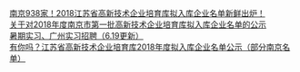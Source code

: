   
[南京938家！2018江苏省高新技术企业培育库拟入库企业名单新鲜出炉！](http://www.dianyue.me/archives/201/7zlafvx2ls6mgrft/)  
[关于对2018年度南京市第一批高新技术企业培育库拟入库企业名单的公示](http://www.dianyue.me/archives/263/eeqoguldm6onyhkk/)  
[​暑期实习、广州实习招聘（6.19更新）](http://www.dianyue.me/archives/914/arh0nca858wep17p/)  
[有你吗？江苏省高新技术企业培育库2018年度拟入库企业名单公示（部分南京名单）](http://www.dianyue.me/archives/258/6ihj6szhamadkwyd/)